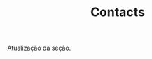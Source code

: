 ﻿---
layout: page

title: Contacts
breadcrumb: Contacts

meta: Contacts

og: img/contacts.png

lang: pt
ref: contacts
---

Atualização da seção.
